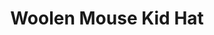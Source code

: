 ---
title: "Woolen Mouse Kid Hat"
categories: ["Accessories","Kids","Accessories/Hats"]
images: ["./P05A7125.JPG"]
---